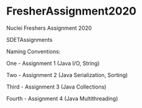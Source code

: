 # FresherAssignment2020
Nuclei Freshers Assignment 2020

SDETAssignments

Naming Conventions:

One - Assignment 1 (Java I/O, String)

Two - Assignment 2 (Java Serialization, Sorting)

Third - Assignment 3 (Java Collections)

Fourth - Assignment 4 (Java Multithreading)
